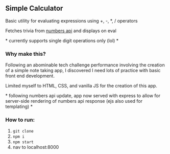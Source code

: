 ## Simple Calculator

Basic utility for evaluating expressions using +, -, \*, / operators

Fetches trivia from [numbers api](https://www.numbersapi.com) and displays on eval 

\* currently supports single digit operations only (lol) \*

### Why make this?

Following an abominable tech challenge performance involving the creation of a simple note taking app, I discovered I need lots of practice with basic front end development. 

Limited myself to HTML, CSS, and vanilla JS for the creation of this app.

\* following numbers api update, app now served with express to allow for server-side rendering of numbers api response (ejs also used for templating) \*

### How to run:

1. ```git clone``` 
2. ```npm i```
3. ```npm start```
4. nav to localhost:8000